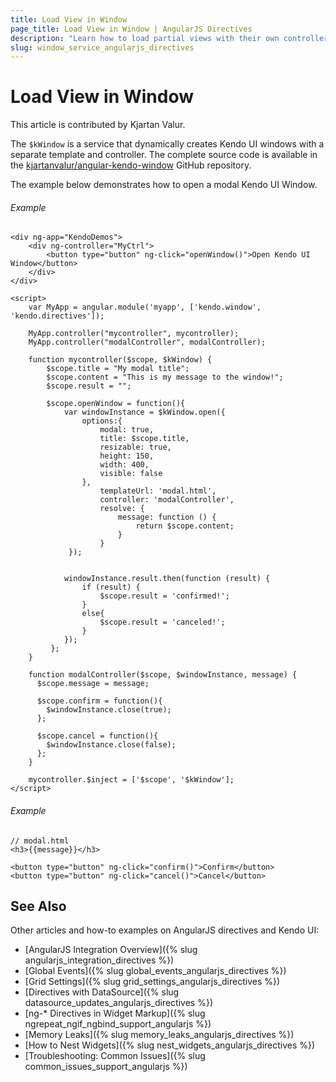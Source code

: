 ```yaml
---
title: Load View in Window
page_title: Load View in Window | AngularJS Directives
description: "Learn how to load partial views with their own controllers in a Kendo UI Window."
slug: window_service_angularjs_directives
---
```


# Load View in Window

This article is contributed by Kjartan Valur.

The `$kWindow` is a service that dynamically creates Kendo UI windows with a separate template and controller. The complete source code is available in the [kjartanvalur/angular-kendo-window](https://github.com/kjartanvalur/angular-kendo-window) GitHub repository.

The example below demonstrates how to open a modal Kendo UI Window.

###### Example

    <div ng-app="KendoDemos">
        <div ng-controller="MyCtrl">
            <button type="button" ng-click="openWindow()">Open Kendo UI Window</button>
        </div>
    </div>

    <script>
        var MyApp = angular.module('myapp', ['kendo.window', 'kendo.directives']);

        MyApp.controller("mycontroller", mycontroller);
        MyApp.controller("modalController", modalController);

        function mycontroller($scope, $kWindow) {
            $scope.title = "My modal title";
            $scope.content = "This is my message to the window!";
            $scope.result = "";

            $scope.openWindow = function(){
                var windowInstance = $kWindow.open({
                    options:{
                        modal: true,
                        title: $scope.title,
                        resizable: true,
                        height: 150,
                        width: 400,
                        visible: false
                    },
                        templateUrl: 'modal.html',
                        controller: 'modalController',
                        resolve: {
                            message: function () {
                                return $scope.content;
                            }
                        }
                 });


                windowInstance.result.then(function (result) {
                    if (result) {
                        $scope.result = 'confirmed!';
                    }
                    else{
                        $scope.result = 'canceled!';
                    }
                });
             };
        }

        function modalController($scope, $windowInstance, message) {
          $scope.message = message;

          $scope.confirm = function(){
            $windowInstance.close(true);
          };

          $scope.cancel = function(){
            $windowInstance.close(false);
          };
        }

        mycontroller.$inject = ['$scope', '$kWindow'];
    </script>

###### Example

    // modal.html
    <h3>{{message}}</h3>

    <button type="button" ng-click="confirm()">Confirm</button>
    <button type="button" ng-click="cancel()">Cancel</button>

## See Also

Other articles and how-to examples on AngularJS directives and Kendo UI:

* [AngularJS Integration Overview]({% slug angularjs_integration_directives %})
* [Global Events]({% slug global_events_angularjs_directives %})
* [Grid Settings]({% slug grid_settings_angularjs_directives %})
* [Directives with DataSource]({% slug datasource_updates_angularjs_directives %})
* [ng-* Directives in Widget Markup]({% slug ngrepeat_ngif_ngbind_support_angularjs %})
* [Memory Leaks]({% slug memory_leaks_angularjs_directives %})
* [How to Nest Widgets]({% slug nest_widgets_angularjs_directives %})
* [Troubleshooting: Common Issues]({% slug common_issues_support_angularjs %})
